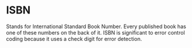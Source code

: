 # ISBN

Stands for International Standard Book Number.
Every published book has one of these numbers on the back of it.
ISBN is significant to error control coding because it uses a check digit for error detection.
